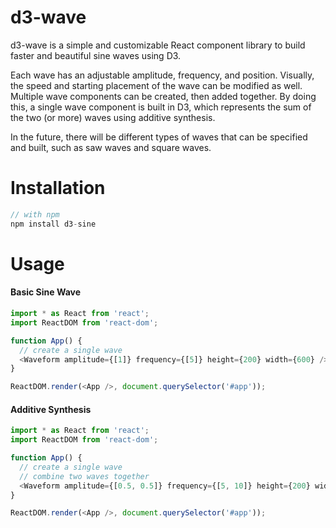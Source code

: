 # d3-wave

d3-wave is a simple and customizable React component library to build faster and beautiful sine waves using D3.

Each wave has an adjustable amplitude, frequency, and position. Visually, the speed and starting placement of the wave can be modified as well. Multiple wave components can be created, then added together. By doing this, a single wave component is built in D3, which represents the sum of the two (or more) waves using additive synthesis.

In the future, there will be different types of waves that can be specified and built, such as saw waves and square waves.

# Installation

```js
// with npm
npm install d3-sine
```

# Usage

#### Basic Sine Wave

```js
import * as React from 'react';
import ReactDOM from 'react-dom';

function App() {
  // create a single wave
  <Waveform amplitude={[1]} frequency={[5]} height={200} width={600} />
}

ReactDOM.render(<App />, document.querySelector('#app'));
```

#### Additive Synthesis

```js
import * as React from 'react';
import ReactDOM from 'react-dom';

function App() {
  // create a single wave
  // combine two waves together
  <Waveform amplitude={[0.5, 0.5]} frequency={[5, 10]} height={200} width={600} />
}

ReactDOM.render(<App />, document.querySelector('#app'));
```
